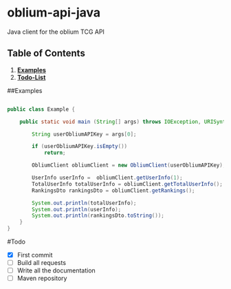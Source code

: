 # oblium-api-java
Java client for the oblium TCG API

## Table of Contents
1. **[Examples](#Examples)**
2. **[Todo-List](#Todo)**

##Examples
```Java

public class Example {

    public static void main (String[] args) throws IOException, URISyntaxException {

        String userObliumAPIKey = args[0];

        if (userObliumAPIKey.isEmpty())
            return;

        ObliumClient obliumClient = new ObliumClient(userObliumAPIKey);

        UserInfo userInfo =  obliumClient.getUserInfo(1);
        TotalUserInfo totalUserInfo = obliumClient.getTotalUserInfo();
        RankingsDto rankingsDto = obliumClient.getRankings();

        System.out.println(totalUserInfo);
        System.out.println(userInfo);
        System.out.println(rankingsDto.toString());
    }
}
```
#Todo
- [x] First commit
- [ ] Build all requests
- [ ] Write all the documentation
- [ ] Maven repository
